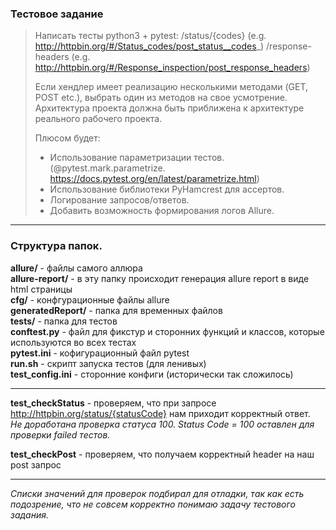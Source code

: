 ### Тестовое задание
> Написать тесты python3 + pytest:
> /status/{codes} (e.g. http://httpbin.org/#/Status_codes/post_status__codes_)
> /response-headers (e.g. http://httpbin.org/#/Response_inspection/post_response_headers)
>
> Если хендлер имеет реализацию несколькими методами (GET, POST etc.), выбрать один из методов на свое усмотрение.
> Архитектура проекта должна быть приближена к архитектуре реального рабочего проекта.
>
> Плюсом будет:
> - Использование параметризации тестов.
>   (@pytest.mark.parametrize. https://docs.pytest.org/en/latest/parametrize.html)
> - Использование библиотеки PyHamcrest для ассертов.
> - Логирование запросов/ответов.
> - Добавить возможность формирования логов Allure.

-------------------------------------

### Структура папок.
**allure/** - файлы самого аллюра<br/>
**allure-report/** - в эту папку происходит генерация allure report в виде html страницы<br />
**cfg/** - конфгурационные файлы allure<br/>
**generatedReport/** - папка для временных файлов<br/>
**tests/** - папка для тестов<br/>
**conftest.py** - файл для фикстур и сторонних функций и классов, которые используются во всех тестах<br />
**pytest.ini** - кофигурационный файл pytest<br/>
**run.sh** - скрипт запуска тестов (для ленивых)<br/>
**test_config.ini** - сторонние конфиги (исторически так сложилось)

-------------------------------------

**test_checkStatus** - проверяем, что при запросе http://httpbin.org/status/{statusCode}
нам приходит корректный ответ.<br/>
*Не доработана проверка статуса 100. Status Code = 100 оставлен для проверки failed тестов.*

**test_checkPost** - проверяем, что получаем корректный header на наш post запрос

-------------------------------------

*Списки значений для проверок подбирал для отладки, так как есть подозрение,
что не совсем корректно понимаю задачу тестового задания.*
